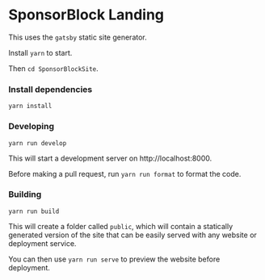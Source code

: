 # SponsorBlock Landing

This uses the `gatsby` static site generator.

Install `yarn` to start.

Then `cd SponsorBlockSite`.

### Install dependencies

```shell
yarn install
```

### Developing

```shell
yarn run develop
```

This will start a development server on http://localhost:8000.

Before making a pull request, run `yarn run format` to format the code.

### Building

```shell
yarn run build
```

This will create a folder called `public`, which will contain a statically generated version of the site that can be easily served with any website or deployment service.

You can then use `yarn run serve` to preview the website before deployment.
